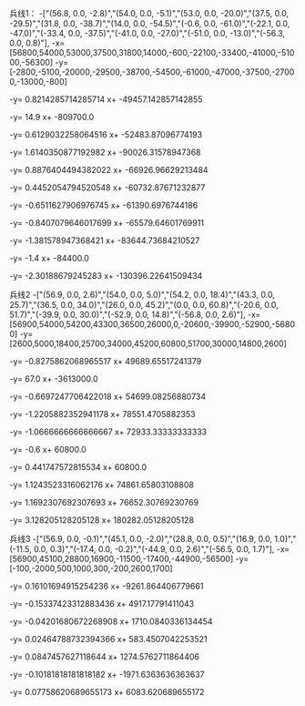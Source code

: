 兵线1：
-["(56.8, 0.0, -2.8)","(54.0, 0.0, -5.1)","(53.0, 0.0, -20.0)","(37.5, 0.0, -29.5)","(31.8, 0.0, -38.7)","(14.0, 0.0, -54.5)","(-0.6, 0.0, -61.0)","(-22.1, 0.0, -47.0)","(-33.4, 0.0, -37.5)","(-41.0, 0.0, -27.0)","(-51.0, 0.0, -13.0)","(-56.3, 0.0, 0.8)"],
-x=[56800,54000,53000,37500,31800,14000,-600,-22100,-33400,-41000,-51000,-56300]
-y=[-2800,-5100,-20000,-29500,-38700,-54500,-61000,-47000,-37500,-27000,-13000,-800]

-y= 0.8214285714285714 x+ -49457.142857142855 

-y= 14.9 x+ -809700.0 

-y= 0.6129032258064516 x+ -52483.87096774193 

-y= 1.6140350877192982 x+ -90026.31578947368 

-y= 0.8876404494382022 x+ -66926.96629213484 

-y= 0.4452054794520548 x+ -60732.87671232877 

-y= -0.6511627906976745 x+ -61390.6976744186 

-y= -0.8407079646017699 x+ -65579.64601769911 

-y= -1.381578947368421 x+ -83644.73684210527 

-y= -1.4 x+ -84400.0 

-y= -2.30188679245283 x+ -130396.22641509434 

兵线2
-["(56.9, 0.0, 2.6)","(54.0, 0.0, 5.0)","(54.2, 0.0, 18.4)","(43.3, 0.0, 25.7)","(36.5, 0.0, 34.0)","(26.0, 0.0, 45.2)","(0.0, 0.0, 60.8)","(-20.6, 0.0, 51.7)","(-39.9, 0.0, 30.0)","(-52.9, 0.0, 14.8)","(-56.8, 0.0, 2.6)"],
-x=[56900,54000,54200,43300,36500,26000,0,-20600,-39900,-52900,-56800]
-y=[2600,5000,18400,25700,34000,45200,60800,51700,30000,14800,2600]

-y= -0.8275862068965517 x+ 49689.65517241379 

-y= 67.0 x+ -3613000.0 

-y= -0.6697247706422018 x+ 54699.08256880734 

-y= -1.2205882352941178 x+ 78551.4705882353 

-y= -1.0666666666666667 x+ 72933.33333333333 

-y= -0.6 x+ 60800.0 

-y= 0.441747572815534 x+ 60800.0 

-y= 1.1243523316062176 x+ 74861.65803108808 

-y= 1.1692307692307693 x+ 76652.30769230769 

-y= 3.128205128205128 x+ 180282.05128205128 


兵线3
-["(56.9, 0.0, -0.1)","(45.1, 0.0, -2.0)","(28.8, 0.0, 0.5)","(16.9, 0.0, 1.0)","(-11.5, 0.0, 0.3)","(-17.4, 0.0, -0.2)","(-44.9, 0.0, 2.6)","(-56.5, 0.0, 1.7)"],
-x=[56900,45100,28800,16900,-11500,-17400,-44900,-56500]
-y=[-100,-2000,500,1000,300,-200,2600,1700]

-y= 0.16101694915254236 x+ -9261.864406779661 

-y= -0.15337423312883436 x+ 4917.17791411043 

-y= -0.04201680672268908 x+ 1710.0840336134454 

-y= 0.02464788732394366 x+ 583.4507042253521 

-y= 0.0847457627118644 x+ 1274.5762711864406 

-y= -0.10181818181818182 x+ -1971.6363636363637 

-y= 0.07758620689655173 x+ 6083.620689655172 



